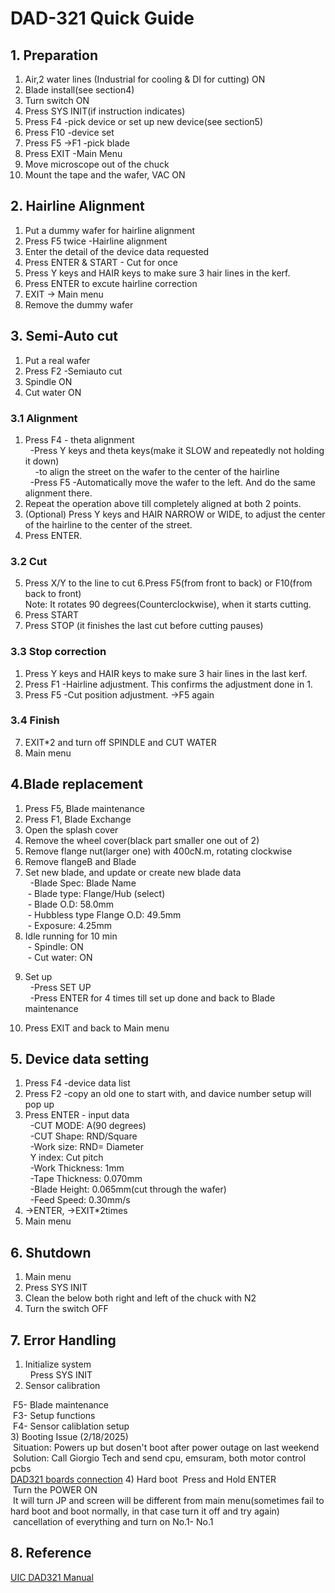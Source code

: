 # DAD-321 Quick Guide

## 1. Preparation
1) Air,2 water lines (Industrial for cooling & DI for cutting) ON
2) Blade install(see section4)
3) Turn switch ON
4) Press SYS INIT(if instruction indicates)
5) Press F4 -pick device or set up new device(see section5)
6) Press F10 -device set
6) Press F5 ->F1  -pick blade
6) Press EXIT -Main Menu
7) Move microscope out of the chuck
8) Mount the tape and the wafer, VAC ON

## 2. Hairline Alignment
1. Put a dummy wafer for hairline alignment
1. Press F5 twice -Hairline alignment
2. Enter the detail of the device data requested
3. Press ENTER & START - Cut for once
4. Press Y keys and HAIR keys to make sure 3 hair lines in the kerf.
5. Press ENTER to excute hairline correction
6. EXIT -> Main menu
7. Remove the dummy wafer



## 3. Semi-Auto cut
1. Put a real wafer
1. Press F2 -Semiauto cut
2. Spindle ON
3. Cut water ON
### 3.1 Alignment
1. Press F4 - theta alignment<br>
&nbsp; -Press Y keys and theta keys(make it SLOW and repeatedly not holding it down) <br>
&nbsp; &nbsp; -to align the street on the wafer to the center of the hairline <br>
&nbsp; -Press F5 -Automatically move the wafer to the left. And do the same alignment there. <br>
4. Repeat the operation above till completely aligned at both 2 points. 
6. (Optional) Press Y keys and HAIR NARROW or WIDE, to adjust the center of the hairline to the center of the street. 
7. Press ENTER.
### 3.2 Cut
5. Press X/Y to the line to cut
6.Press F5(from front to back) or F10(from back to front) <br>
Note: It rotates 90 degrees(Counterclockwise), when it starts cutting.
5. Press START
6. Press STOP (it finishes the last cut before cutting pauses)
### 3.3 Stop correction
1. Press Y keys and HAIR keys to make sure 3 hair lines in the last kerf.
1. Press F1 -Hairline adjustment. This confirms the adjustment done in 1.
2. Press F5 -Cut position adjustment. ->F5 again<br>  
### 3.4 Finish
7. EXIT*2 and turn off SPINDLE and CUT WATER 
8. Main menu

## 4.Blade replacement
1) Press F5, Blade maintenance
2) Press F1, Blade Exchange
3) Open the splash cover 
4) Remove the wheel cover(black part smaller one out of 2)
5) Remove flange nut(larger one) with 400cN.m, rotating clockwise
6) Remove flangeB and Blade
7) Set new blade, and update or create new blade data <br>
&nbsp; -Blade Spec: Blade Name<br>
&nbsp;- Blade type: Flange/Hub (select)<br>
&nbsp;- Blade O.D: 58.0mm<br>
&nbsp;- Hubbless type Flange O.D: 49.5mm<br>
&nbsp;- Exposure: 4.25mm<br>
8) Idle running for 10 min<br>
&nbsp;- Spindle: ON<br>
&nbsp;- Cut water: ON<br>
9. Set up<br>
&nbsp; -Press SET UP<br>
&nbsp; -Press ENTER for 4 times till set up done and back to Blade maintenance<br>
10) Press EXIT and back to Main menu

## 5. Device data setting
1) Press F4 -device data list
2) Press F2 -copy an old one to start with, and davice number setup will pop up
3) Press ENTER - input data<br>
&nbsp; -CUT MODE: A(90 degrees)<br>
&nbsp; -CUT Shape: RND/Square<br>
&nbsp; -Work size: RND= Diameter<br> 
&nbsp; Y index: Cut pitch<br>
&nbsp; -Work Thickness: 1mm<br>
&nbsp; -Tape Thickness: 0.070mm<br>
&nbsp; -Blade Height: 0.065mm(cut through the wafer)<br>
&nbsp; -Feed Speed: 0.30mm/s<br>
4) ->ENTER, ->EXIT*2times
4) Main menu

## 6. Shutdown
1. Main menu
2. Press SYS INIT
3. Clean the below both right and left of the chuck with N2
4. Turn the switch OFF

## 7. Error Handling
1) Initialize system<br>
&nbsp; Press SYS INIT<br>
2) Sensor calibration<br>

&nbsp;F5- Blade maintenance <br>
&nbsp;F3- Setup functions <br>
&nbsp;F4- Sensor caliblation setup<br>
3) Booting Issue (2/18/2025) <br>
&nbsp;Situation: Powers up but dosen't boot after power outage on last weekend <br>
&nbsp;Solution: Call Giorgio Tech and send cpu, emsuram, both motor control pcbs<br>
[DAD321 boards connection](https://github.com/RyutaroMatsumoto/DAD321_QuickGuide/blob/main/DAD_321_CARDS.pdf)
4) Hard boot
&nbsp;Press and Hold ENTER  <br>
&nbsp;Turn the POWER ON<br>
&nbsp;It will turn JP and screen will be different from main menu(sometimes fail to hard boot and boot normally, in that case turn it off and try again) <br>
&nbsp;cancellation of everything and turn on No.1- No.1 <br>
## 8. Reference 
[UIC DAD321 Manual](https://github.com/RyutaroMatsumoto/DAD321_QuickGuide/blob/main/Disco-Model-DAD321-Dicing-Saw.pdf)

